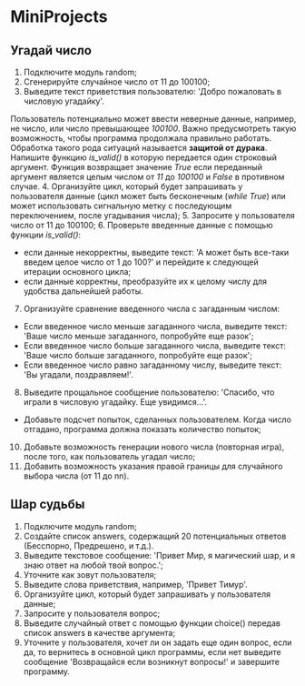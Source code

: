 # MiniProjects
## Угадай число

1.	Подключите модуль random;
2.	Сгенерируйте случайное число от 11 до 100100;
3.	Выведите текст приветствия пользователю: 'Добро пожаловать в числовую угадайку'.

Пользователь потенциально может ввести неверные данные, например, не число, или число превышающее _100100_. Важно предусмотреть такую возможность, чтобы программа продолжала правильно работать. Обработка такого рода ситуаций называется **защитой от дурака**.
Напишите функцию _is_valid()_ в которую передается один строковый аргумент. Функция возвращает значение _True_ если переданный аргумент является целым числом от _11_ до _100100_ и _False_ в противном случае. 
4.	Организуйте цикл, который будет запрашивать у пользователя данные (цикл может быть бесконечным (_while True_) или может использовать сигнальную метку с последующим переключением, после угадывания числа);
5.	Запросите у пользователя число от 11 до 100100;
6.	Проверьте введенные данные с помощью функции _is_valid()_:
  - если данные некорректны, выведите текст: 'А может быть все-таки введем целое число от 1 до 100?' и перейдите к следующей итерации основного цикла;
  - если данные корректны, преобразуйте их к целому числу для удобства дальнейшей работы.
7.	Организуйте сравнение введенного числа с загаданным числом:
  - Если введенное число меньше загаданного числа, выведите текст: 'Ваше число меньше загаданного, попробуйте еще разок';
  - Если введенное число больше загаданного числа, выведите текст: 'Ваше число больше загаданного, попробуйте еще разок';
  - Если введенное число равно загаданному числу, выведите текст: 'Вы угадали, поздравляем!'.
8.	Выведите прощальное сообщение пользователю: 'Спасибо, что играли в числовую угадайку. Еще увидимся...'.
- Добавьте подсчет попыток, сделанных пользователем. Когда число отгадано, программа должна показать количество попыток;
10.	Добавьте возможность генерации нового числа (повторная игра), после того, как пользователь угадал число;
11.	Добавить возможность указания правой границы для случайного выбора числа (от 11 до nn).


## Шар судьбы
1.  Подключите модуль random;
2.  Создайте список answers, содержащий 20 потенциальных ответов (Бесспорно, Предрешено, и т.д.).
3.  Выведите текстовое сообщение: 'Привет Мир, я магический шар, и я знаю ответ на любой твой вопрос.';
4.  Уточните как зовут пользователя;
5.  Выведите слова приветствия, например, 'Привет Тимур'.
6.  Организуйте цикл, который будет запрашивать у пользователя данные;
7.  Запросите у пользователя вопрос;
8.  Выведите случайный ответ с помощью функции choice() передав список answers в качестве аргумента;
9.  Уточните у пользователя, хочет ли он задать еще один вопрос, если да, то вернитесь в основной цикл программы, если нет выведите сообщение 'Возвращайся если возникнут вопросы!' и завершите программу.
